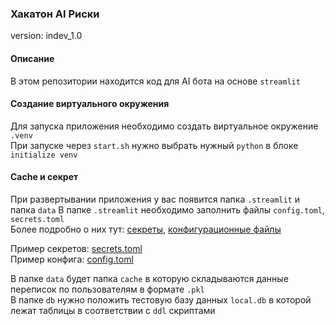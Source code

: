 ### Хакатон AI Риски

version: indev_1.0

#### Описание
В этом репозитории находится код для AI бота на основе `streamlit`

#### Создание виртуального окружения
Для запуска приложения необходимо создать виртуальное окружение `.venv` \
При запуске через `start.sh` нужно выбрать нужный `python` в блоке `initialize venv`

#### Cache и секрет
При развертывании приложения у вас появится папка `.streamlit` и папка `data`
В папке `.streamlit` необходимо заполнить файлы `config.toml`, `secrets.toml` \
Более подробно о них тут: [секреты](https://docs.streamlit.io/develop/api-reference/connections/secrets.toml),
[конфигурационные файлы](https://docs.streamlit.io/develop/api-reference/configuration/config.toml)

Пример секретов: [secrets.toml](examples/secrets.toml) \
Пример конфига: [config.toml](examples/config.toml)


В папке `data` будет папка `cache` в которую складываются данные переписок по пользователям в формате `.pkl` \
В папке `db` нужно положить тестовую базу данных `local.db` в которой лежат таблицы в соответствии с `ddl` скриптами